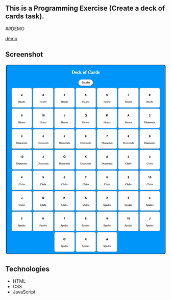 ## This is a Programming Exercise (Create a deck of cards task).

##DEMO

[demo](https://iridescent-pastelito-6ff97f.netlify.app/)


## Screenshot

![screenshot](screenshot.png)


## Technologies

- HTML
- CSS
- JavaScript
